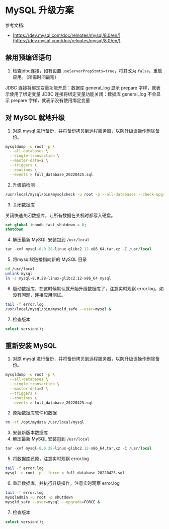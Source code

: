 
# MySQL 升级方案
参考文档:

- [https://dev.mysql.com/doc/relnotes/mysql/8.0/en/](https://dev.mysql.com/doc/relnotes/mysql/8.0/en/)

## 禁用预编译语句

1. 检查jdbc连接，如有设置 `useServerPrepStmts=true`，将其改为 `false`。重启应用。（所需时间最短）

JDBC 连接将绑定变量功能开启：数据库 general_log 显示 prepare 字样，就表示使用了绑定变量
JDBC 连接将绑定变量功能关闭：数据库 general_log 不会显示 prepare 字样，就表示没有使用绑定变量

## 对 MySQL 就地升级

1. 对原 mysql 进行备份，并将备份拷贝到远程服务器，以防升级误操作删除备份。
```bash
mysqldump -u root -p \
  --all-databases \
  --single-transaction \
  --master-data=2 \
  --triggers \
  --routines \
  --events > full_database_20220425.sql 
```

2. 升级前检测
```bash
/usr/local/mysql/bin/mysqlcheck -u root -p --all-databases --check-upgrade
```

3. 关闭数据库

关闭快速关闭数据库，让所有数据在关机时都写入硬盘。
```sql
set global innodb_fast_shutdown = 0;
shutdown
```

4. 解压最新 MySQL 安装包到 `/usr/local`
```sql
tar -xvf mysql-8.0.28-linux-glibc2.12-x86_64.tar.xz -C /usr/local 
```

5. 将mysql软链接指向新的 MySQL 目录
```bash
cd /usr/local
unlink mysql
ln -s mysql-8.0.28-linux-glibc2.12-x86_64 mysql
```

6. 启动数据库，在这时候默认就开始升级数据库了，注意实时观察 error.log，如没有问题，连接应用测试。
```bash
tail -f error.log
/usr/local/mysql/bin/mysqld_safe --user=mysql &
```

7. 检查版本
```sql
select version();
```

## 重新安装 MySQL

1. 对原 mysql 进行备份，并将备份拷贝到远程服务器，以防升级误操作删除备份。
```bash
mysqldump -u root -p \
  --all-databases \
  --single-transaction \
  --master-data=2 \
  --triggers \
  --routines \
  --events > full_database_20220425.sql 
```

2. 原始数据库软件和数据
```bash
rm -rf /opt/mydata /usr/local/mysql 
```

3. 安装新版本数据库
4. 解压最新 MySQL 安装包到 `/usr/local`
```sql
tar -xvf mysql-8.0.28-linux-glibc2.12-x86_64.tar.xz -C /usr/local 
```

5. 将数据库还原，注意实时观察 error.log
```bash
tail -f error.log
mysql -u root -p --force < full_database_20220425.sql
```

6. 重启数据库，并执行升级操作，注意实时观察 error.log
```bash
tail -f error.log
mysqladmin -u root -p shutdown
mysqld_safe --user=mysql --upgrade=FORCE & 
```

7. 检查版本
```sql
select version();
```

